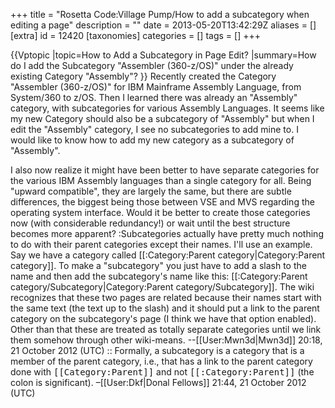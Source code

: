 +++
title = "Rosetta Code:Village Pump/How to add a subcategory when editing a page"
description = ""
date = 2013-05-20T13:42:29Z
aliases = []
[extra]
id = 12420
[taxonomies]
categories = []
tags = []
+++

{{Vptopic
|topic=How to Add a Subcategory in Page Edit?
|summary=How do I add the Subcategory "Assembler (360-z/OS)" under the already existing Category "Assembly"?
}}
Recently created the Category "Assembler (360-z/OS)" for IBM Mainframe Assembly Language, from System/360 to z/OS.  Then I learned there was already an "Assembly" category, with subcategories for various Assembly Languages.  It seems like my new Category should also be a subcategory of "Assembly" but when I edit the "Assembly" category, I see no subcategories to add mine to.  I would like to know how to add my new category as a subcategory of "Assembly".

I also now realize it might have been better to have separate categories for the various IBM Assembly languages than a single category for all.  Being "upward compatible", they are largely the same, but there are subtle differences, the biggest being those between VSE and MVS regarding the operating system interface.  Would it be better to create those categories now (with considerable redundancy!) or wait until the best structure becomes more apparent?
:Subcategories actually have pretty much nothing to do with their parent categories except their names. I'll use an example. Say we have a category called [[:Category:Parent category|Category:Parent category]]. To make a "subcategory" you just have to add a slash to the name and then add the subcategory's name like this: [[:Category:Parent category/Subcategory|Category:Parent category/Subcategory]]. The wiki recognizes that these two pages are related because their names start with the same text (the text up to the slash) and it should put a link to the parent category on the subcategory's page (I think we have that option enabled). Other than that these are treated as totally separate categories until we link them somehow through other wiki-means. --[[User:Mwn3d|Mwn3d]] 20:18, 21 October 2012 (UTC)
:: Formally, a subcategory is a category that is a member of the parent category, i.e., that has a link to the parent category done with <tt><nowiki>[[Category:Parent]]</nowiki></tt> and not <tt><nowiki>[[:Category:Parent]]</nowiki></tt> (the colon is significant). –[[User:Dkf|Donal Fellows]] 21:44, 21 October 2012 (UTC)
